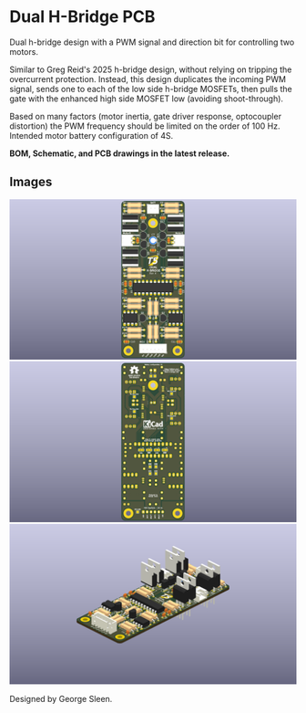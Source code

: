 # Dual H-Bridge PCB

Dual h-bridge design with a PWM signal and direction bit for controlling two motors.

Similar to Greg Reid's 2025 h-bridge design, without relying on tripping the overcurrent protection. Instead, this design duplicates the incoming PWM signal, sends one to each of the low side h-bridge MOSFETs, then pulls the gate with the enhanced high side MOSFET low (avoiding shoot-through). 

Based on many factors (motor inertia, gate driver response, optocoupler distortion) the PWM frequency should be limited on the order of 100 Hz.
Intended motor battery configuration of 4S.

**BOM, Schematic, and PCB drawings in the latest release.**

## Images
![dual-h-bridge-front](./images/dual-h-bridge-front.png)
![dual-h-bridge-back](./images/dual-h-bridge-back.png)
![dual-h-bridge-orthographic](./images/dual-h-bridge-orthographic.png)

Designed by George Sleen.
